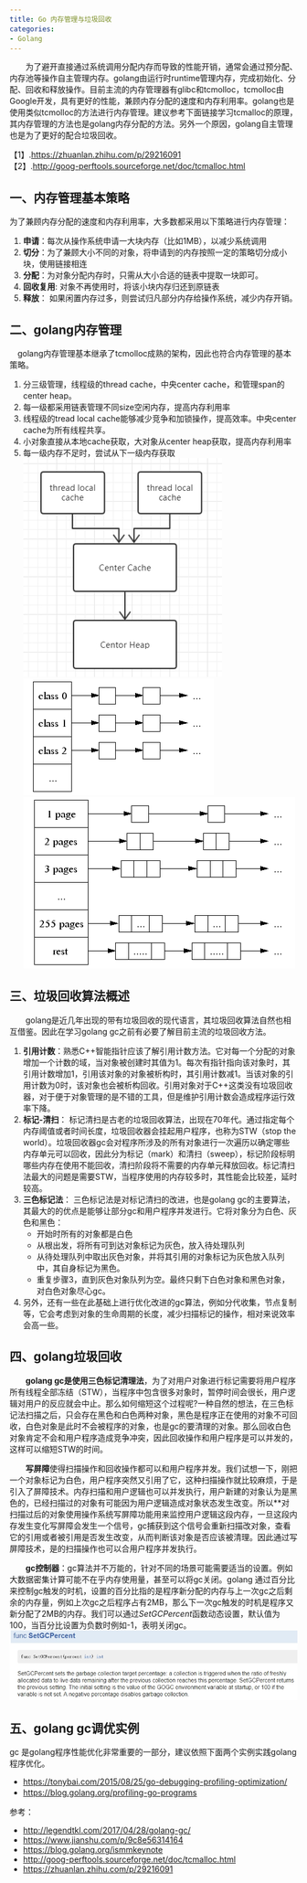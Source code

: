 ```yaml
---
title: Go 内存管理与垃圾回收
categories:
- Golang
---
```


　　为了避开直接通过系统调用分配内存而导致的性能开销，通常会通过预分配、内存池等操作自主管理内存。golang由运行时runtime管理内存，完成初始化、分配、回收和释放操作。目前主流的内存管理器有glibc和tcmolloc，tcmolloc由Google开发，具有更好的性能，兼顾内存分配的速度和内存利用率。golang也是使用类似tcmolloc的方法进行内存管理。建议参考下面链接学习tcmalloc的原理，其内存管理的方法也是golang内存分配的方法。另外一个原因，golang自主管理也是为了更好的配合垃圾回收。

【1】.https://zhuanlan.zhihu.com/p/29216091  
【2】.http://goog-perftools.sourceforge.net/doc/tcmalloc.html 

## 一、内存管理基本策略
为了兼顾内存分配的速度和内存利用率，大多数都采用以下策略进行内存管理：
1. **申请**：每次从操作系统申请一大块内存（比如1MB），以减少系统调用
2. **切分**：为了兼顾大小不同的对象，将申请到的内存按照一定的策略切分成小块，使用链接相连
3. **分配**：为对象分配内存时，只需从大小合适的链表中提取一块即可。
4. **回收复用**: 对象不再使用时，将该小块内存归还到原链表
5. **释放**： 如果闲置内存过多，则尝试归凡部分内存给操作系统，减少内存开销。



## 二、golang内存管理
　golang内存管理基本继承了tcmolloc成熟的架构，因此也符合内存管理的基本策略。
1. 分三级管理，线程级的thread cache，中央center cache，和管理span的center heap。
2. 每一级都采用链表管理不同size空闲内存，提高内存利用率
3. 线程级的tread local cache能够减少竞争和加锁操作，提高效率。中央center cache为所有线程共享。
4. 小对象直接从本地cache获取，大对象从center heap获取，提高内存利用率
5. 每一级内存不足时，尝试从下一级内存获取
![内存三级管理](https://github.com/wxquare/wxquare.github.io/raw/hexo/source/photos/threelayer.jpg)
![线程cache](https://github.com/wxquare/wxquare.github.io/raw/hexo/source/photos/threadheap.gif)
![大对象span管理](https://github.com/wxquare/wxquare.github.io/raw/hexo/source/photos/pageheap.gif)



## 三、垃圾回收算法概述

　　golang是近几年出现的带有垃圾回收的现代语言，其垃圾回收算法自然也相互借鉴。因此在学习golang gc之前有必要了解目前主流的垃圾回收方法。
1. **引用计数**：熟悉C++智能指针应该了解引用计数方法。它对每一个分配的对象增加一个计数的域，当对象被创建时其值为1。每次有指针指向该对象时，其引用计数增加1，引用该对象的对象被析构时，其引用计数减1。当该对象的引用计数为0时，该对象也会被析构回收。引用对象对于C++这类没有垃圾回收器，对于便于对象管理的是不错的工具，但是维护引用计数会造成程序运行效率下降。
2. **标记-清扫**： 标记清扫是古老的垃圾回收算法，出现在70年代。通过指定每个内存阈值或者时间长度，垃圾回收器会挂起用户程序，也称为STW（stop the world）。垃圾回收器gc会对程序所涉及的所有对象进行一次遍历以确定哪些内存单元可以回收，因此分为标记（mark）和清扫（sweep），标记阶段标明哪些内存在使用不能回收，清扫阶段将不需要的内存单元释放回收。标记清扫法最大的问题是需要STW，当程序使用的内存较多时，其性能会比较差，延时较高。
3. **三色标记法**： 三色标记法是对标记清扫的改进，也是golang gc的主要算法，其最大的的优点是能够让部分gc和用户程序并发进行。它将对象分为白色、灰色和黑色：
	- 开始时所有的对象都是白色
	- 从根出发，将所有可到达对象标记为灰色，放入待处理队列
	- 从待处理队列中取出灰色对象，并将其引用的对象标记为灰色放入队列中，其自身标记为黑色。
	- 重复步骤3，直到灰色对象队列为空。最终只剩下白色对象和黑色对象，对白色对象尽心gc。
4. 另外，还有一些在此基础上进行优化改进的gc算法，例如分代收集，节点复制等，它会考虑到对象的生命周期的长度，减少扫描标记的操作，相对来说效率会高一些。


## 四、golang垃圾回收
　　**golang gc是使用三色标记清理法**，为了对用户对象进行标记需要将用户程序所有线程全部冻结（STW），当程序中包含很多对象时，暂停时间会很长，用户逻辑对用户的反应就会中止。那么如何缩短这个过程呢?一种自然的想法，在三色标记法扫描之后，只会存在黑色和白色两种对象，黑色是程序正在使用的对象不可回收，白色对象是此时不会被程序的对象，也是gc的要清理的对象。那么回收白色对象肯定不会和用户程序造成竞争冲突，因此回收操作和用户程序是可以并发的，这样可以缩短STW的时间。

　　**写屏障**使得扫描操作和回收操作都可以和用户程序并发。我们试想一下，刚把一个对象标记为白色，用户程序突然又引用了它，这种扫描操作就比较麻烦，于是引入了屏障技术。内存扫描和用户逻辑也可以并发执行，用户新建的对象认为是黑色的，已经扫描过的对象有可能因为用户逻辑造成对象状态发生改变。所以**对扫描过后的对象使用操作系统写屏障功能用来监控用户逻辑这段内存，一旦这段内存发生变化写屏障会发生一个信号，gc捕获到这个信号会重新扫描改对象，查看它的引用或者被引用是否发生改变，从而判断该对象是否应该被清理。因此通过写屏障技术，是的扫描操作也可以合用户程序并发执行。


　　**gc控制器**：gc算法并不万能的，针对不同的场景可能需要适当的设置。例如大数据密集计算可能不在乎内存使用量，甚至可以将gc关闭。golang 通过百分比来控制gc触发的时机，设置的百分比指的是程序新分配的内存与上一次gc之后剩余的内存量，例如上次gc之后程序占有2MB，那么下一次gc触发的时机是程序又新分配了2MB的内存。我们可以通过*SetGCPercent*函数动态设置，默认值为100，当百分比设置为负数时例如-1，表明关闭gc。
![SetGCPercent](https://github.com/wxquare/wxquare.github.io/raw/hexo/source/photos/gc_setGCPercent.jpg)


## 五、golang gc调优实例
gc 是golang程序性能优化非常重要的一部分，建议依照下面两个实例实践golang程序优化。
- https://tonybai.com/2015/08/25/go-debugging-profiling-optimization/
- https://blog.golang.org/profiling-go-programs
　　
	

参考：
- http://legendtkl.com/2017/04/28/golang-gc/
- https://www.jianshu.com/p/9c8e56314164
- https://blog.golang.org/ismmkeynote
- http://goog-perftools.sourceforge.net/doc/tcmalloc.html
- https://zhuanlan.zhihu.com/p/29216091


